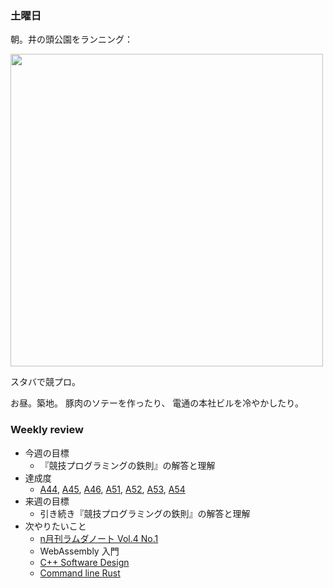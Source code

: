 ### 土曜日

朝。井の頭公園をランニング：

<img src="https://i.imgur.com/mN5cs6X.jpg" width="500">

スタバで競プロ。

お昼。築地。
豚肉のソテーを作ったり、
電通の本社ビルを冷やかしたり。

### Weekly review

* 今週の目標
    * 『競技プログラミングの鉄則』の解答と理解
* 達成度
    * [A44](https://atcoder.jp/contests/tessoku-book/tasks/tessoku_book_ar), [A45](https://atcoder.jp/contests/tessoku-book/tasks/tessoku_book_as), [A46](https://atcoder.jp/contests/tessoku-book/tasks/tessoku_book_at), [A51](https://atcoder.jp/contests/tessoku-book/tasks/tessoku_book_ay), [A52](https://atcoder.jp/contests/tessoku-book/tasks/tessoku_book_az), [A53](https://atcoder.jp/contests/tessoku-book/tasks/tessoku_book_ba), [A54](https://atcoder.jp/contests/tessoku-book/tasks/tessoku_book_bb)
* 来週の目標
    * 引き続き『競技プログラミングの鉄則』の解答と理解
* 次やりたいこと
    * [n月刊ラムダノート Vol.4 No.1](https://www.lambdanote.com/products/nmonthly-vol-4-no-1-2024)
    * WebAssembly 入門
    * [C++ Software Design](https://www.amazon.co.jp/Software-Design-Principles-Patterns-High-quality/dp/1098113160)
    * [Command line Rust](https://www.amazon.co.jp/Command-Line-Rust-Project-Based-Primer-Writing/dp/1098109430)
